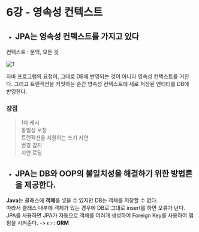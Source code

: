 # 6강 - 영속성 컨텍스트
- ## JPA는 영속성 컨텍스트를 가지고 있다  

컨텍스트 : 문맥, 모든 것

![1](https://user-images.githubusercontent.com/68761119/145135983-7f7b7228-7bdc-45e6-add2-748a0c8fe269.png)

자바 프로그램의 요청이, 그대로 DB에 반영되는 것이 아니라 영속성 컨텍스트를 거친다. 그리고 트랜잭션을 커밋하는 순간 영속성 컨텍스트에 새로 저장된 엔티티를 DB에 반영한다.

### 장점  
> 1차 캐시  
> 동일성 보장  
> 트랜잭션을 지원하는 쓰기 지연  
> 변경 감지  
> 지연 로딩  
  
- ## JPA는 DB와 OOP의 불일치성을 해결하기 위한 방법론을 제공한다.  
**Java**는 클래스에 **객체**를 넣을 수 있지만 DB는 객체를 저장할 수 없다.   
따라서 클래스 내부에 객체가 있는 경우에 DB로 그대로 insert를 하면 오류가 난다.  
 JPA를 사용하면 JPA가 자동으로 객체를 여러개 생성하여 Foreign Key를 사용하여 맵핑을 시켜준다.
 -> 👉: **ORM**